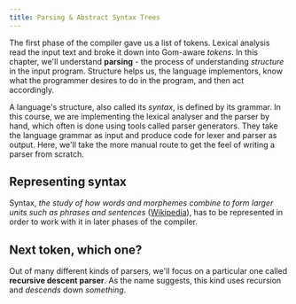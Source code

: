 ```yaml
---
title: Parsing & Abstract Syntax Trees
---
```


The first phase of the compiler gave us a list of tokens. Lexical analysis read the input text and broke it down into Gom-aware _tokens_. In this chapter, we'll understand **parsing** - the process of understanding _structure_ in the input program. Structure helps us, the language implementors, know what the programmer desires to do in the program, and then act accordingly.

A language's structure, also called its _syntax_, is defined by its grammar. In this course, we are implementing the lexical analyser and the parser by hand, which often is done using tools called parser generators. They take the language grammar as input and produce code for lexer and parser as output. Here, we'll take the more manual route to get the feel of writing a parser from scratch.

## Representing syntax

Syntax, _the study of how words and morphemes combine to form larger units such as phrases and sentences_ ([Wikipedia](https://en.wikipedia.org/wiki/Syntax)), has to be represented in order to work with it in later phases of the compiler.

## Next token, which one?

Out of many different kinds of parsers, we'll focus on a particular one called **recursive descent parser**. As the name suggests, this kind uses recursion and _descends_ down _something_.